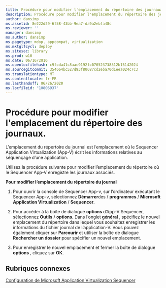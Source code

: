 ```yaml
---
title: Procédure pour modifier l'emplacement du répertoire des journaux.
description: Procédure pour modifier l'emplacement du répertoire des journaux.
author: dansimp
ms.assetid: 8e222d29-6f58-43bb-9ea7-da9a2ebfa48c
ms.reviewer: ''
manager: dansimp
ms.author: dansimp
ms.pagetype: mdop, appcompat, virtualization
ms.mktglfcycl: deploy
ms.sitesec: library
ms.prod: w10
ms.date: 06/16/2016
ms.openlocfilehash: c9fcda41c8aac9192fc070523738512b15142024
ms.sourcegitcommit: 354664bc527d93f80687cd2eba70d1eea024c7c3
ms.translationtype: MT
ms.contentlocale: fr-FR
ms.lasthandoff: 06/26/2020
ms.locfileid: "10806937"
---
```

# Procédure pour modifier l'emplacement du répertoire des journaux.


L’emplacement du répertoire du journal est l’emplacement où le Sequencer Application Virtualization (App-V) écrit les informations relatives au séquençage d’une application.

Utilisez la procédure suivante pour modifier l’emplacement du répertoire où le Sequencer App-V enregistre les journaux associés.

**Pour modifier l’emplacement du répertoire du journal**

1.  Pour ouvrir la console de Sequencer App-v, sur l’ordinateur exécutant le Sequencer App-v, sélectionnez **Démarrer**des  /  **programmes**  /  **Microsoft Application Virtualization**  /  **Sequencer**.

2.  Pour accéder à la boîte de dialogue **options** d’App-V Sequencer, sélectionnez **Outils**  /  **options**. Dans l’onglet **général** , spécifiez le nouvel emplacement du répertoire dans lequel vous souhaitez enregistrer les informations du fichier journal de l’application-V. Vous pouvez également cliquer sur **Parcourir** et utiliser la boîte de dialogue **Rechercher un dossier** pour spécifier un nouvel emplacement.

3.  Pour enregistrer le nouvel emplacement et fermer la boîte de dialogue **options** , cliquez sur **OK**.

## Rubriques connexes


[Configuration de Microsoft Application Virtualization Sequencer](configuring-the-application-virtualization-sequencer.md)

 

 





